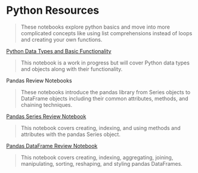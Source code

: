 # Python Resources

>These notebooks explore python basics and move into more complicated concepts like using list comprehensions instead of loops and creating your own functions.

[Python Data Types and Basic Functionality](https://ds-review-hub.github.io/python_dt_review_notebook)

>This notebook is a work in progress but will cover Python data types and objects along with their functionality.

Pandas Review Notebooks

>These notebooks introduce the pandas library from Series objects to DataFrame objects including their common attributes, methods, and chaining techniques.

[Pandas Series Review Notebook](https://ds-review-hub.github.io/pandas_series_review)

>This notebook covers creating, indexing, and using methods and attributes with the pandas Series object.

[Pandas DataFrame Review Notebook](https://ds-review-hub.github.io/pandas_dataframes_review)

>This notebook covers creating, indexing, aggregating, joining, manipulating, sorting, reshaping, and styling pandas DataFrames.